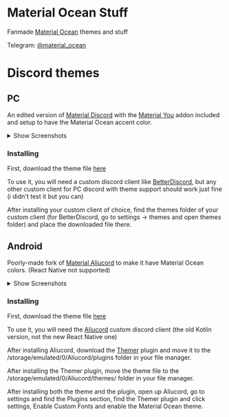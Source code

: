 # Material Ocean Stuff
Fanmade [Material Ocean](https://github.com/material-ocean/Material-Ocean) themes and stuff

Telegram: [@material_ocean](https://t.me/material_ocean)

# Discord themes
## PC
An edited version of [Material Discord](https://github.com/CapnKitten/Material-Discord) with the [Material You](https://github.com/CapnKitten/BetterDiscord/tree/master/Themes/Material-Discord/css/addons/material-you) addon included and setup to have the Material Ocean accent color.

<details>
  <summary>Show Screenshots</summary>
  
  Most stuff is blocked out due to privacy.
  
  <img src="https://laptopcat.github.io/material-ocean-stuff/screenshots/pc-1.png" height="auto" width="auto">
  
  <img src="https://laptopcat.github.io/material-ocean-stuff/screenshots/pc-2.png" height="auto" width="auto">
  
  <img src="https://laptopcat.github.io/material-ocean-stuff/screenshots/pc-3.png" height="auto" width="auto">
  
</details>

### Installing
First, download the theme file [here](https://laptopcat.github.io/material-ocean-stuff/themes/discord/Material-Discord.theme.css)

To use it, you will need a custom discord client like [BetterDiscord](https://betterdiscord.app), but any other custom client for PC discord with theme support should work just fine (i didn't test it but you can)

After installing your custom client of choice, find the themes folder of your custom client (for BetterDiscord, go to settings -> themes and open themes folder) and place the downloaded file there.

## Android
Poorly-made fork of [Material Aliucord](https://github.com/A-rhyna-H/Material-Aliucord) to make it have Material Ocean colors. (React Native not supported)

<details>
  <summary>Show Screenshots</summary>
  
  Most stuff is blocked out due to privacy.
  
  <img src="https://laptopcat.github.io/material-ocean-stuff/screenshots/mobile-1.png" height="auto" width="auto">
  
  <img src="https://laptopcat.github.io/material-ocean-stuff/screenshots/mobile-2.png" height="auto" width="auto">
  
  <img src="https://laptopcat.github.io/material-ocean-stuff/screenshots/mobile-3.png" height="auto" width="auto">
  
  <img src="https://laptopcat.github.io/material-ocean-stuff/screenshots/mobile-4.png" height="auto" width="auto">
  
</details>

### Installing
First, download the theme file [here](https://laptopcat.github.io/material-ocean-stuff/themes/discord/Material_Ocean.json)

To use it, you will need the [Aliucord](https://github.com/Aliucord/Aliucord) custom discord client (the old Kotlin version, not the new React Native one)

After installing Aliucord, download the [Themer](https://github.com/Vendicated/AliucordPlugins/raw/builds/Themer.zip) plugin and move it to the /storage/emulated/0/Aliucord/plugins folder in your file manager.

After installing the Themer plugin, move the theme file to the /storage/emulated/0/Aliucord/themes/ folder in your file manager.

After installing both the theme and the plugin, open up Aliucord, go to settings and find the Plugins section, find the Themer plugin and click settings, Enable Custom Fonts and enable the Material Ocean theme.
